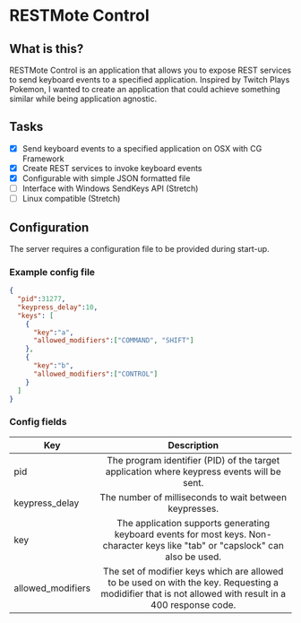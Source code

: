 # RESTMote Control

## What is this?
RESTMote Control is an application that allows you to expose REST services to
send keyboard events to a specified application. Inspired by Twitch Plays Pokemon,
I wanted to create an application that could achieve something similar while being
application agnostic.

## Tasks
- [x] Send keyboard events to a specified application on OSX with CG Framework
- [x] Create REST services to invoke keyboard events
- [x] Configurable with simple JSON formatted file
- [ ] Interface with Windows SendKeys API (Stretch)
- [ ] Linux compatible (Stretch)

## Configuration
The server requires a configuration file to be provided during start-up. 

### Example config file
```json
{
  "pid":31277,
  "keypress_delay":10,
  "keys": [
    {
      "key":"a",
      "allowed_modifiers":["COMMAND", "SHIFT"]
    },
    {
      "key":"b",
      "allowed_modifiers":["CONTROL"]
    }
  ]
}
```

### Config fields

| Key              | Description                                     |
| ---------------- |:-----------------------------------------------:|
| pid              | The program identifier (PID) of the target application where keypress events will be sent. |            
| keypress_delay              | The number of milliseconds to wait between keypresses. | 
| key              | The application supports generating keyboard events for most keys. Non-character keys like "tab" or "capslock" can also be used. | 
| allowed_modifiers| The set of modifier keys which are allowed to be used on with the key. Requesting a modidifier that is not allowed with result in a 400 response code. |
